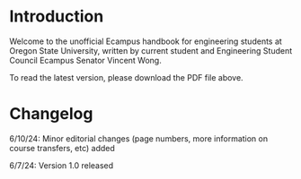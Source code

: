 # Introduction
Welcome to the unofficial Ecampus handbook for engineering students at Oregon State University, written by current student and Engineering Student Council Ecampus Senator Vincent Wong.

To read the latest version, please download the PDF file above.

# Changelog
6/10/24: Minor editorial changes (page numbers, more information on course transfers, etc) added

6/7/24: Version 1.0 released
